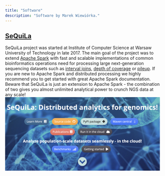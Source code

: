 ```yaml
---
title: "Software"
description: "Software by Marek Wiewiórka."
---
```


## [SeQuiLa](https://biodatageeks.org/sequila/)
SeQuiLa project was started at Institute of Computer Science at Warsaw University of Technology in late 2017. The main goal of the project was to extend [Apache Spark](https://spark.apache.org/) with fast and scalable implementations of common bioinformatics operations need for processing large next-generation sequencing datasets such as [interval joins](https://doi.org/10.1093/bioinformatics/bty940), [depth of coverage](https://doi.org/10.1093/gigascience/giz094) or [pileup](https://doi.org/10.1093/bioinformatics/btac804).
If you are new to Apache Spark and distributed processing we highly recommend you to get started with great Apache Spark documentation.
Beware that SeQuiLa is just an extension to Apache Spark - the combination of two gives you almost unlimited analytical power to crunch NGS data at any scale!
[![sequila-page.png](sequila-page.png)](https://biodatageeks.org/sequila/)


